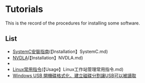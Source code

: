 # Tutorials
This is the record of the procedures for installing some software.
## List
* [SystemC安裝指南](https://github.com/Roy-Tsai-myaccount/Tutorials/blob/main/%E3%80%90Installation%E3%80%91SystemC.md)(【Installation】SystemC.md)
* [NVDLA](https://github.com/Roy-Tsai-myaccount/Tutorials/blob/main/%E3%80%90Installation%E3%80%91NVDLA.md)(【Installation】NVDLA.md)
*
* [Linux常用指令](https://github.com/Roy-Tsai-myaccount/Tutorials/blob/main/%E3%80%90Usage%E3%80%91Linux%E5%B7%A5%E4%BD%9C%E7%AB%99%E7%AE%A1%E7%90%86%E5%B8%B8%E7%94%A8%E6%8C%87%E4%BB%A4.md)(【Usage】Linux工作站管理常用指令.md)
* [Windows USB 開機碟格式化、建立磁碟分割讓USB可以被讀取](https://walker-a.com/archives/4993)
